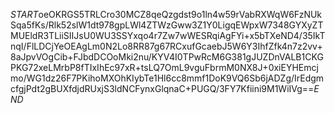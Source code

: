$START$oeOKRGS5TRLCro30MCZ8qeQzgdst9o1ln4w59rVabRXWqW6FzNUkSqa5fKs/Rlk52slW1dt978gpLWl4ZTWzGww3Z1Y0LigqEWpxW7348GYXyZTMUEldR3TLiiSIIJsU0WU3SSYxqo4r7Zw7wWESRqiAgFYi+x5bTXeND4/35IkTnqI/FlLDCjYeOEAgLm0N2Lo8RR87g67RCxufGcaebJ5W6Y3IhfZfk4n7z2vv+8aJpvVOgCib+FJbdDCOoMki2nu/KYV4I0TPwRcM6G381gJUZDnVALB1CKGPKG72xeLMrbP8fTIxIhEc97xR+tsLQ7OmL9vguFbrmM0NX8J+0xiEYHEmcjmo/WG1dz26F7PKihoMXOhKIybTe1Hl6cc8mmf1DoK9VQ6Sb6jADZg/IrEdgmcfgjPdt2gBUXfdjdRUxjS3ldNCFynxGlqnaC+PUGQ/3FY7Kfiini9M1WiIVg==$END$